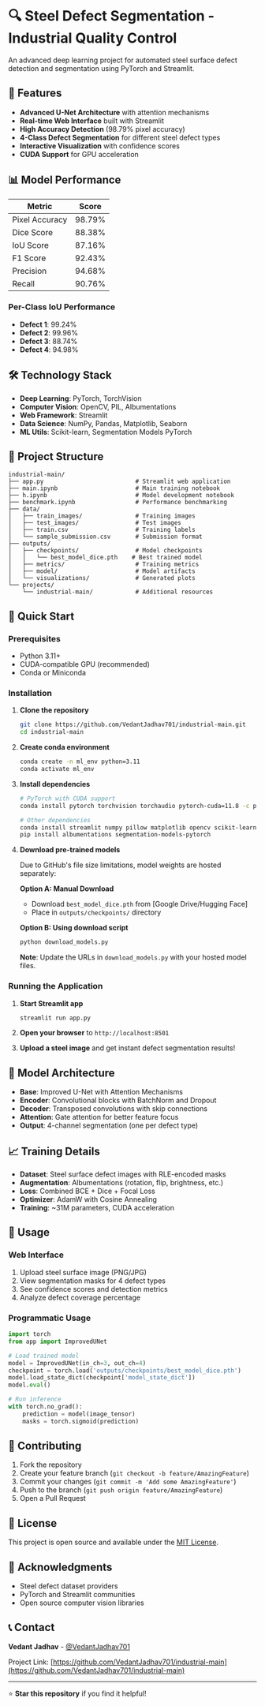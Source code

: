 # 🔍 Steel Defect Segmentation - Industrial Quality Control

An advanced deep learning project for automated steel surface defect detection and segmentation using PyTorch and Streamlit.

## 🚀 Features

- **Advanced U-Net Architecture** with attention mechanisms
- **Real-time Web Interface** built with Streamlit
- **High Accuracy Detection** (98.79% pixel accuracy)
- **4-Class Defect Segmentation** for different steel defect types
- **Interactive Visualization** with confidence scores
- **CUDA Support** for GPU acceleration

## 📊 Model Performance

| Metric | Score |
|--------|-------|
| Pixel Accuracy | 98.79% |
| Dice Score | 88.38% |
| IoU Score | 87.16% |
| F1 Score | 92.43% |
| Precision | 94.68% |
| Recall | 90.76% |

### Per-Class IoU Performance
- **Defect 1**: 99.24%
- **Defect 2**: 99.96%
- **Defect 3**: 88.74%
- **Defect 4**: 94.98%

## 🛠️ Technology Stack

- **Deep Learning**: PyTorch, TorchVision
- **Computer Vision**: OpenCV, PIL, Albumentations
- **Web Framework**: Streamlit
- **Data Science**: NumPy, Pandas, Matplotlib, Seaborn
- **ML Utils**: Scikit-learn, Segmentation Models PyTorch

## 📁 Project Structure

```
industrial-main/
├── app.py                          # Streamlit web application
├── main.ipynb                      # Main training notebook
├── h.ipynb                         # Model development notebook
├── benchmark.ipynb                 # Performance benchmarking
├── data/
│   ├── train_images/               # Training images
│   ├── test_images/                # Test images
│   ├── train.csv                   # Training labels
│   └── sample_submission.csv       # Submission format
├── outputs/
│   ├── checkpoints/                # Model checkpoints
│   │   └── best_model_dice.pth    # Best trained model
│   ├── metrics/                    # Training metrics
│   ├── model/                      # Model artifacts
│   └── visualizations/             # Generated plots
└── projects/
    └── industrial-main/            # Additional resources
```

## 🚀 Quick Start

### Prerequisites

- Python 3.11+
- CUDA-compatible GPU (recommended)
- Conda or Miniconda

### Installation

1. **Clone the repository**
   ```bash
   git clone https://github.com/VedantJadhav701/industrial-main.git
   cd industrial-main
   ```

2. **Create conda environment**
   ```bash
   conda create -n ml_env python=3.11
   conda activate ml_env
   ```

3. **Install dependencies**
   ```bash
   # PyTorch with CUDA support
   conda install pytorch torchvision torchaudio pytorch-cuda=11.8 -c pytorch -c nvidia
   
   # Other dependencies
   conda install streamlit numpy pillow matplotlib opencv scikit-learn pandas seaborn
   pip install albumentations segmentation-models-pytorch
   ```

4. **Download pre-trained models**
   
   Due to GitHub's file size limitations, model weights are hosted separately:
   
   **Option A: Manual Download**
   - Download `best_model_dice.pth` from [Google Drive/Hugging Face]
   - Place in `outputs/checkpoints/` directory
   
   **Option B: Using download script**
   ```bash
   python download_models.py
   ```
   
   **Note**: Update the URLs in `download_models.py` with your hosted model files.

### Running the Application

1. **Start Streamlit app**
   ```bash
   streamlit run app.py
   ```

2. **Open your browser** to `http://localhost:8501`

3. **Upload a steel image** and get instant defect segmentation results!

## 🎯 Model Architecture

- **Base**: Improved U-Net with Attention Mechanisms
- **Encoder**: Convolutional blocks with BatchNorm and Dropout
- **Decoder**: Transposed convolutions with skip connections
- **Attention**: Gate attention for better feature focus
- **Output**: 4-channel segmentation (one per defect type)

## 📈 Training Details

- **Dataset**: Steel surface defect images with RLE-encoded masks
- **Augmentation**: Albumentations (rotation, flip, brightness, etc.)
- **Loss**: Combined BCE + Dice + Focal Loss
- **Optimizer**: AdamW with Cosine Annealing
- **Training**: ~31M parameters, CUDA acceleration

## 🔧 Usage

### Web Interface
1. Upload steel surface image (PNG/JPG)
2. View segmentation masks for 4 defect types
3. See confidence scores and detection metrics
4. Analyze defect coverage percentage

### Programmatic Usage
```python
import torch
from app import ImprovedUNet

# Load trained model
model = ImprovedUNet(in_ch=3, out_ch=4)
checkpoint = torch.load('outputs/checkpoints/best_model_dice.pth')
model.load_state_dict(checkpoint['model_state_dict'])
model.eval()

# Run inference
with torch.no_grad():
    prediction = model(image_tensor)
    masks = torch.sigmoid(prediction)
```

## 🤝 Contributing

1. Fork the repository
2. Create your feature branch (`git checkout -b feature/AmazingFeature`)
3. Commit your changes (`git commit -m 'Add some AmazingFeature'`)
4. Push to the branch (`git push origin feature/AmazingFeature`)
5. Open a Pull Request

## 📄 License

This project is open source and available under the [MIT License](LICENSE).

## 🙏 Acknowledgments

- Steel defect dataset providers
- PyTorch and Streamlit communities
- Open source computer vision libraries

## 📞 Contact

**Vedant Jadhav** - [@VedantJadhav701](https://github.com/VedantJadhav701)

Project Link: [https://github.com/VedantJadhav701/industrial-main](https://github.com/VedantJadhav701/industrial-main)

---

⭐ **Star this repository** if you find it helpful!